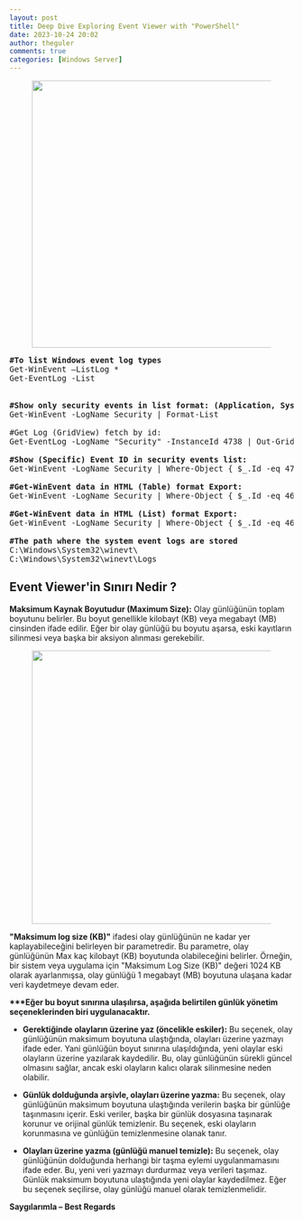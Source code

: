 ```yaml
---
layout: post
title: Deep Dive Exploring Event Viewer with "PowerShell"
date: 2023-10-24 20:02
author: theguler
comments: true
categories: [Windows Server]
---
```

<!-- wp:image {"id":8971,"width":"473px","height":"auto","sizeSlug":"large","linkDestination":"none"} -->
<figure class="wp-block-image size-large is-resized"><img src="https://theguler.wordpress.com/wp-content/uploads/2023/10/ps_event.jpg?w=1024" alt="" class="wp-image-8971" style="width:473px;height:auto" /></figure>
<!-- /wp:image -->

<!-- wp:preformatted -->
<pre class="wp-block-preformatted"><strong>#To list Windows event log types</strong>
Get-WinEvent –ListLog *
Get-EventLog -List


<strong>#Show only security events in list format:</strong> <strong>(Application, System, Security etc.)</strong>
Get-WinEvent -LogName Security | Format-List

#Get Log (GridView) fetch by id:
Get-EventLog -LogName "Security" -InstanceId 4738 | Out-GridView

<strong>#Show (Specific) Event ID in security events list:</strong>
Get-WinEvent -LogName Security | Where-Object { $_.Id -eq 4738 } | Format-List

<strong>#Get-WinEvent data in HTML (Table) format Export:</strong>
Get-WinEvent -LogName Security | Where-Object { $_.Id -eq 4672 } | ConvertTo-Html -As Table -Property * | Out-File C:\Report.html

<strong>#Get-WinEvent data in HTML (List) format Export:</strong>
Get-WinEvent -LogName Security | Where-Object { $_.Id -eq 4672 } | ConvertTo-Html -As List -Property * | Out-File C:\Report.html

<strong>#The path where the system event logs are stored</strong>
C:\Windows\System32\winevt\
C:\Windows\System32\winevt\Logs</pre>
<!-- /wp:preformatted -->

<!-- wp:heading -->
<h2 class="wp-block-heading"><strong>Event Viewer'in Sınırı Nedir ?</strong></h2>
<!-- /wp:heading -->

<!-- wp:paragraph -->
<p><strong>Maksimum Kaynak Boyutudur (Maximum Size):</strong> Olay günlüğünün toplam boyutunu belirler. Bu boyut genellikle kilobayt (KB) veya megabayt (MB) cinsinden ifade edilir. Eğer bir olay günlüğü bu boyutu aşarsa, eski kayıtların silinmesi veya başka bir aksiyon alınması gerekebilir. </p>
<!-- /wp:paragraph -->

<!-- wp:image {"id":9007,"width":"484px","height":"auto","sizeSlug":"large","linkDestination":"none"} -->
<figure class="wp-block-image size-large is-resized"><img src="https://theguler.wordpress.com/wp-content/uploads/2023/10/resize_log_conf.png?w=1024" alt="" class="wp-image-9007" style="width:484px;height:auto" /></figure>
<!-- /wp:image -->

<!-- wp:paragraph -->
<p><strong>"Maksimum log size (KB)"</strong> ifadesi olay günlüğünün ne kadar yer kaplayabileceğini belirleyen bir parametredir. Bu parametre, olay günlüğünün Max kaç kilobayt (KB) boyutunda olabileceğini belirler. Örneğin, bir sistem veya uygulama için "Maksimum Log Size (KB)" değeri 1024 KB olarak ayarlanmışsa, olay günlüğü 1 megabayt (MB) boyutuna ulaşana kadar veri kaydetmeye devam eder. </p>
<!-- /wp:paragraph -->

<!-- wp:paragraph -->
<p><strong>***Eğer bu boyut sınırına ulaşılırsa, aşağıda belirtilen günlük yönetim seçeneklerinden biri uygulanacaktır.</strong></p>
<!-- /wp:paragraph -->

<!-- wp:list -->
<ul><!-- wp:list-item -->
<li><strong>Gerektiğinde olayların üzerine yaz (öncelikle eskiler):</strong> Bu seçenek, olay günlüğünün maksimum boyutuna ulaştığında, olayları üzerine yazmayı ifade eder. Yani günlüğün boyut sınırına ulaşıldığında, yeni olaylar eski olayların üzerine yazılarak kaydedilir. Bu, olay günlüğünün sürekli güncel olmasını sağlar, ancak eski olayların kalıcı olarak silinmesine neden olabilir.</li>
<!-- /wp:list-item --></ul>
<!-- /wp:list -->

<!-- wp:list -->
<ul><!-- wp:list-item -->
<li><strong>Günlük dolduğunda arşivle, olayları üzerine yazma:</strong> Bu seçenek, olay günlüğünün maksimum boyutuna ulaştığında verilerin başka bir günlüğe taşınmasını içerir. Eski veriler, başka bir günlük dosyasına taşınarak korunur ve orijinal günlük temizlenir. Bu seçenek, eski olayların korunmasına ve günlüğün temizlenmesine olanak tanır.</li>
<!-- /wp:list-item --></ul>
<!-- /wp:list -->

<!-- wp:list -->
<ul><!-- wp:list-item -->
<li><strong>Olayları üzerine yazma (günlüğü manuel temizle):</strong> Bu seçenek, olay günlüğünün dolduğunda herhangi bir taşma eylemi uygulanmamasını ifade eder. Bu, yeni veri yazmayı durdurmaz veya verileri taşımaz. Günlük maksimum boyutuna ulaştığında yeni olaylar kaydedilmez. Eğer bu seçenek seçilirse, olay günlüğü manuel olarak temizlenmelidir.</li>
<!-- /wp:list-item --></ul>
<!-- /wp:list -->

<!-- wp:paragraph -->
<p><strong>Saygılarımla – Best Regards</strong></p>
<!-- /wp:paragraph -->
